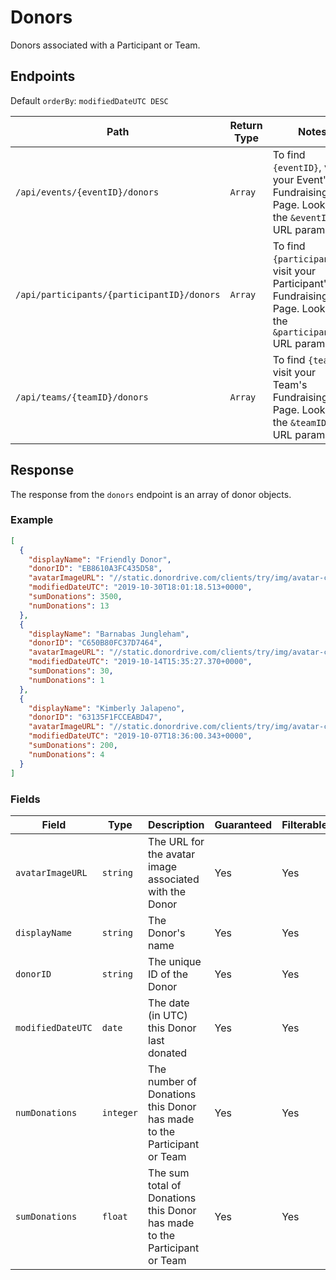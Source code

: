 # Donors

Donors associated with a Participant or Team.

## Endpoints

Default `orderBy`: `modifiedDateUTC DESC`

|Path|Return Type|Notes|
|---|---|---|
|`/api/events/{eventID}/donors`|`Array`|To find `{eventID}`, visit your Event's Fundraising Page. Look for the `&eventID=` URL parameter.|
|`/api/participants/{participantID}/donors`|`Array`|To find `{participantID}`, visit your Participant's Fundraising Page. Look for the `&participantID=` URL parameter.|
|`/api/teams/{teamID}/donors`|`Array`|To find `{teamID}`, visit your Team's Fundraising Page. Look for the `&teamID=` URL parameter.|

## Response

The response from the `donors` endpoint is an array of donor objects.

### Example

```json
[
  {
    "displayName": "Friendly Donor",
    "donorID": "EB8610A3FC435D58",
    "avatarImageURL": "//static.donordrive.com/clients/try/img/avatar-constituent-default.gif",
    "modifiedDateUTC": "2019-10-30T18:01:18.513+0000",
    "sumDonations": 3500,
    "numDonations": 13
  },
  {
    "displayName": "Barnabas Jungleham",
    "donorID": "C650B80FC37D7464",
    "avatarImageURL": "//static.donordrive.com/clients/try/img/avatar-constituent-default.gif",
    "modifiedDateUTC": "2019-10-14T15:35:27.370+0000",
    "sumDonations": 30,
    "numDonations": 1
  },
  {
    "displayName": "Kimberly Jalapeno",
    "donorID": "63135F1FCCEABD47",
    "avatarImageURL": "//static.donordrive.com/clients/try/img/avatar-constituent-default.gif",
    "modifiedDateUTC": "2019-10-07T18:36:00.343+0000",
    "sumDonations": 200,
    "numDonations": 4
  }
]
```

### Fields

|Field|Type|Description|Guaranteed|Filterable|Notes|
|---|---|---|---|---|---|
|`avatarImageURL`|`string`|The URL for the avatar image associated with the Donor|Yes|Yes||
|`displayName`|`string`|The Donor's name|Yes|Yes||
|`donorID`|`string`|The unique ID of the Donor|Yes|Yes||
|`modifiedDateUTC`|`date`|The date (in UTC) this Donor last donated|Yes|Yes|ISO-8601 format|
|`numDonations`|`integer`|The number of Donations this Donor has made to the Participant or Team|Yes|Yes||
|`sumDonations`|`float`|The sum total of Donations this Donor has made to the Participant or Team|Yes|Yes||